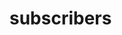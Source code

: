 <!-- generated by markdown-notes-tree -->

# subscribers

<!-- optional markdown-notes-tree directory description starts here -->

<!-- optional markdown-notes-tree directory description ends here -->


